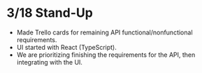 # 3/18 Stand-Up

- Made Trello cards for remaining API functional/nonfunctional requirements.
- UI started with React (TypeScript).
- We are prioritizing finishing the requirements for the API, then integrating with the UI.